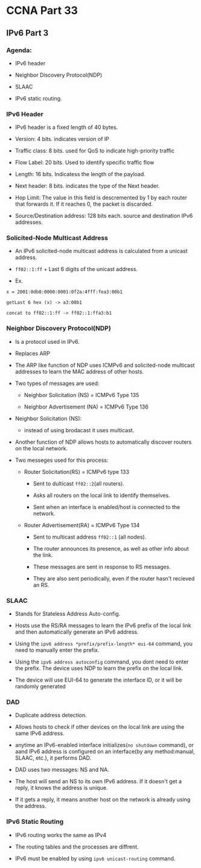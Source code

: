 # CCNA Part 33

## IPv6 Part 3

### Agenda:

* IPv6 header

* Neighbor Discovery Protocol(NDP)

* SLAAC

* IPv6 static routing.

### IPv6 Header

* IPv6 header is a fixed length of 40 bytes.

* Version: 4 bits. indicates version of IP

* Traffic class: 8 bits. used for QoS to indicate high-priority traffic

* Flow Label: 20 bits. Used to identify specific traffic flow

* Length: 16 bits. Indicatess the length of the payload.

* Next header: 8 bits. indicates the type of the Next header.

* Hop Limit: The value in this field is descremented by 1 by each router that forwards it. If it reaches 0, the packet is discarded.

* Source/Destination address: 128 bits each. source and destination IPv6 addresses.

### Solicited-Node Multicast Address

* An IPv6 solicited-node multicast address is calculated from a unicast address.

* `ff02::1:ff` + Last 6 digits of the unicast address.

* Ex. 

```
x = 2001:0db8:0000:0001:0f2a:4fff:fea3:00b1

getLast 6 hex (x) -> a3:00b1

concat to ff02::1:ff -> ff02::1:ffa3:b1 

```

### Neighbor Discovery Protocol(NDP)

* Is a protocol used in IPv6.

* Replaces ARP

* The ARP like function of NDP uses ICMPv6 and solicited-node multicast addresses to learn the MAC address of other hosts.

* Two types of messages are used:

    * Neighbor Solicitation (NS) = ICMPv6 Type 135

    * Neighbor Advertisement (NA) = ICMPv6 Type 136

* Neighbor Solicitation (NS):

    * instead of using brodacast it uses multicast.


* Another function of NDP allows hosts to automatically discover routers on the local network.

* Two messeges used for this process:

    * Router Solicitation(RS) = ICMPv6 type 133

        * Sent to dulticast `ff02::2`(all routers).

        * Asks all routers on the local link to identify themselves.

        * Sent when an interface is enabled/host is connected to the network.

    * Router Advertisement(RA) = ICMPv6 Type 134

        * Sent to multicast address `ff02::1` (all nodes).

        * The router announces its presence, as well as other info about the link.

        * These messages are sent in response to RS messages.

        * They are also sent periodically, even if the router hasn't recieved an RS.

### SLAAC

* Stands for Stateless Address Auto-config.

* Hosts use the RS/RA messages to learn the IPv6 prefix of the local link and then automatically generate an IPv6 address.

* Using the `ipv6 address *prefix/prefix-length* eui-64` command, you need to manually enter the prefix.

* Using the `ipv6 address autoconfig` command, you dont need to enter the prefix. The device uses NDP to learn the prefix on the local link.

* The device will use EUI-64 to generate the interface ID, or it will be randomly generated

### DAD

* Duplicate address detection.

* Allows hosts to check if other devices on the local link are using the same IPv6 address.

* anytime an IPv6-enabled interface initializes(`no shutdown` command), or aand IPv6 address is configured on an interface(by any method:manual, SLAAC, etc.), it performs DAD.

* DAD uses two messages: NS and NA.

* The host will send an NS to its own IPv6 address. If it doesn't get a reply, it knows the address is unique.

* If it gets a reply, it means another host on the network is already using the address.

### IPv6 Static Routing

* IPv6 routing works the same as IPv4

* The routing tables and the processes are diffrent.

* IPv6 must be enabled by using `ipv6 unicast-routing` command.

